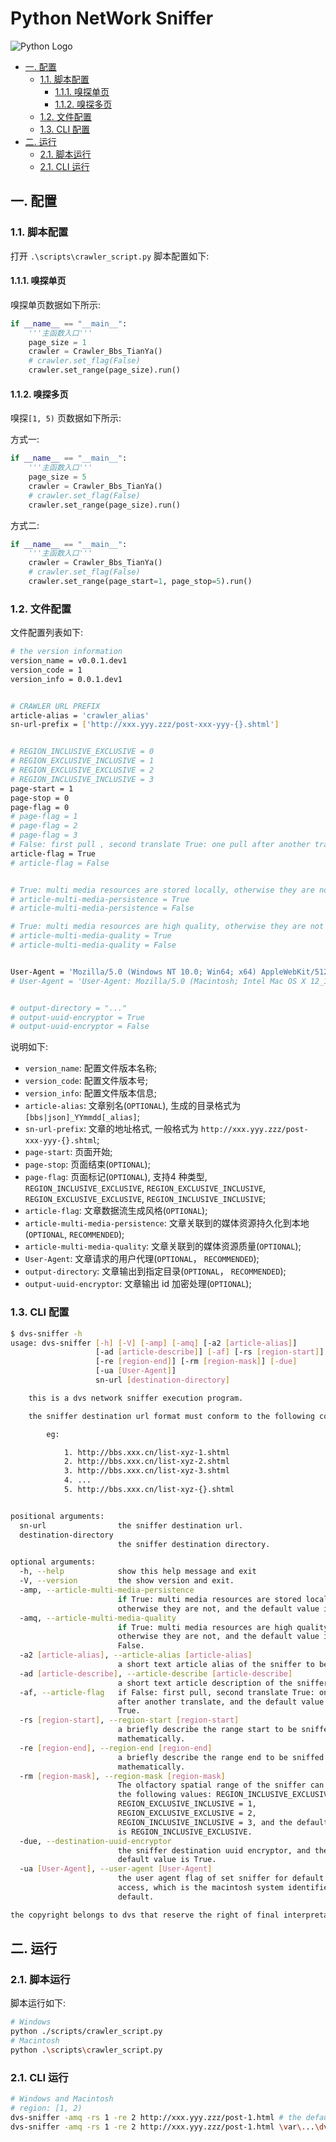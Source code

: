 # Python NetWork Sniffer

![Python Logo](https://www.python.org/static/community_logos/python-logo.png "the Python Test Project")

- [一. 配置](#一-配置)
  - [1.1. 脚本配置](#11-脚本配置)
    - [1.1.1. 嗅探单页](#111-嗅探单页)
    - [1.1.2. 嗅探多页](#112-嗅探多页)
  - [1.2. 文件配置](#12-文件配置)
  - [1.3. CLI 配置](#13-cli-配置)
- [二. 运行](#二-运行)
  - [2.1. 脚本运行](#21-脚本运行)
  - [2.1. CLI 运行](#21-cli-运行)

## 一. 配置

### 1.1. 脚本配置

打开 `.\scripts\crawler_script.py` 脚本配置如下:

#### 1.1.1. 嗅探单页

嗅探单页数据如下所示:

```python
if __name__ == "__main__":
    '''主函数入口'''
    page_size = 1
    crawler = Crawler_Bbs_TianYa()
    # crawler.set_flag(False)
    crawler.set_range(page_size).run()
```

#### 1.1.2. 嗅探多页

嗅探`[1, 5)` 页数据如下所示:

方式一:

```python
if __name__ == "__main__":
    '''主函数入口'''
    page_size = 5
    crawler = Crawler_Bbs_TianYa()
    # crawler.set_flag(False)
    crawler.set_range(page_size).run()
```

方式二:

```python
if __name__ == "__main__":
    '''主函数入口'''
    crawler = Crawler_Bbs_TianYa()
    # crawler.set_flag(False)
    crawler.set_range(page_start=1, page_stop=5).run()
```

### 1.2. 文件配置

文件配置列表如下:

```bash
# the version information
version_name = v0.0.1.dev1
version_code = 1
version_info = 0.0.1.dev1


# CRAWLER URL PREFIX
article-alias = 'crawler_alias'
sn-url-prefix = ['http://xxx.yyy.zzz/post-xxx-yyy-{}.shtml']


# REGION_INCLUSIVE_EXCLUSIVE = 0
# REGION_EXCLUSIVE_INCLUSIVE = 1
# REGION_EXCLUSIVE_EXCLUSIVE = 2
# REGION_INCLUSIVE_INCLUSIVE = 3
page-start = 1
page-stop = 0
page-flag = 0
# page-flag = 1
# page-flag = 2
# page-flag = 3
# False: first pull , second translate True: one pull after another translate
article-flag = True
# article-flag = False


# True: multi media resources are stored locally, otherwise they are not
# article-multi-media-persistence = True
# article-multi-media-persistence = False

# True: multi media resources are high quality, otherwise they are not
# article-multi-media-quality = True
# article-multi-media-quality = False


User-Agent = 'Mozilla/5.0 (Windows NT 10.0; Win64; x64) AppleWebKit/512.36 (KHTML, like Gecko) Chrome/92.0.1235.131 Safari/277.36'
# User-Agent = 'User-Agent: Mozilla/5.0 (Macintosh; Intel Mac OS X 12_10_3) AppleWebKit/512.36 (KHTML, like Gecko) Chrome/92.0.1235.131 Safari/277.36'


# output-directory = "..."
# output-uuid-encryptor = True
# output-uuid-encryptor = False
```

说明如下:

- `version_name`: 配置文件版本名称;
- `version_code`: 配置文件版本号;
- `version_info`: 配置文件版本信息;
- `article-alias`: 文章别名(`OPTIONAL`), 生成的目录格式为 `[bbs|json]_YYmmdd[_alias]`;
- `sn-url-prefix`: 文章的地址格式, 一般格式为 `http://xxx.yyy.zzz/post-xxx-yyy-{}.shtml`;
- `page-start`: 页面开始;
- `page-stop`: 页面结束(`OPTIONAL`);
- `page-flag`: 页面标记(`OPTIONAL`), 支持4 种类型, `REGION_INCLUSIVE_EXCLUSIVE`, `REGION_EXCLUSIVE_INCLUSIVE`, `REGION_EXCLUSIVE_EXCLUSIVE`, `REGION_INCLUSIVE_INCLUSIVE`;
- `article-flag`: 文章数据流生成风格(`OPTIONAL`);
- `article-multi-media-persistence`: 文章关联到的媒体资源持久化到本地(`OPTIONAL`, `RECOMMENDED`);
- `article-multi-media-quality`: 文章关联到的媒体资源质量(`OPTIONAL`);
- `User-Agent`: 文章请求的用户代理(`OPTIONAL`， `RECOMMENDED`);
- `output-directory`: 文章输出到指定目录(`OPTIONAL`， `RECOMMENDED`);
- `output-uuid-encryptor`: 文章输出 id 加密处理(`OPTIONAL`);

### 1.3. CLI 配置

```bash
$ dvs-sniffer -h
usage: dvs-sniffer [-h] [-V] [-amp] [-amq] [-a2 [article-alias]]
                   [-ad [article-describe]] [-af] [-rs [region-start]]
                   [-re [region-end]] [-rm [region-mask]] [-due]
                   [-ua [User-Agent]]
                   sn-url [destination-directory]

    this is a dvs network sniffer execution program.

    the sniffer destination url format must conform to the following continuous URLs:

        eg:

            1. http://bbs.xxx.cn/list-xyz-1.shtml
            2. http://bbs.xxx.cn/list-xyz-2.shtml
            3. http://bbs.xxx.cn/list-xyz-3.shtml
            4. ...
            5. http://bbs.xxx.cn/list-xyz-{}.shtml


positional arguments:
  sn-url                the sniffer destination url.
  destination-directory
                        the sniffer destination directory.

optional arguments:
  -h, --help            show this help message and exit
  -V, --version         the show version and exit.
  -amp, --article-multi-media-persistence
                        if True: multi media resources are stored locally,
                        otherwise they are not, and the default value is True.
  -amq, --article-multi-media-quality
                        if True: multi media resources are high quality,
                        otherwise they are not, and the default value is
                        False.
  -a2 [article-alias], --article-alias [article-alias]
                        a short text article alias of the sniffer to be.
  -ad [article-describe], --article-describe [article-describe]
                        a short text article description of the sniffer to be.
  -af, --article-flag   if False: first pull, second translate True: one pull
                        after another translate, and the default value is
                        True.
  -rs [region-start], --region-start [region-start]
                        a briefly describe the range start to be sniffed
                        mathematically.
  -re [region-end], --region-end [region-end]
                        a briefly describe the range end to be sniffed
                        mathematically.
  -rm [region-mask], --region-mask [region-mask]
                        The olfactory spatial range of the sniffer can only be
                        the following values: REGION_INCLUSIVE_EXCLUSIVE = 0,
                        REGION_EXCLUSIVE_INCLUSIVE = 1,
                        REGION_EXCLUSIVE_EXCLUSIVE = 2,
                        REGION_INCLUSIVE_INCLUSIVE = 3, and the default value
                        is REGION_INCLUSIVE_EXCLUSIVE.
  -due, --destination-uuid-encryptor
                        the sniffer destination uuid encryptor, and the
                        default value is True.
  -ua [User-Agent], --user-agent [User-Agent]
                        the user agent flag of set sniffer for default network
                        access, which is the macintosh system identifier by
                        default.

the copyright belongs to dvs that reserve the right of final interpretation.
```

## 二. 运行

### 2.1. 脚本运行

脚本运行如下:

```bash
# Windows
python ./scripts/crawler_script.py 
# Macintosh
python .\scripts\crawler_script.py 
```

### 2.1. CLI 运行

```bash
# Windows and Macintosh
# region: [1, 2)
dvs-sniffer -amq -rs 1 -re 2 http://xxx.yyy.zzz/post-1.html # the default destination directory
dvs-sniffer -amq -rs 1 -re 2 http://xxx.yyy.zzz/post-1.html \var\...\dvs-sniffer\ # the special destination directory
```

